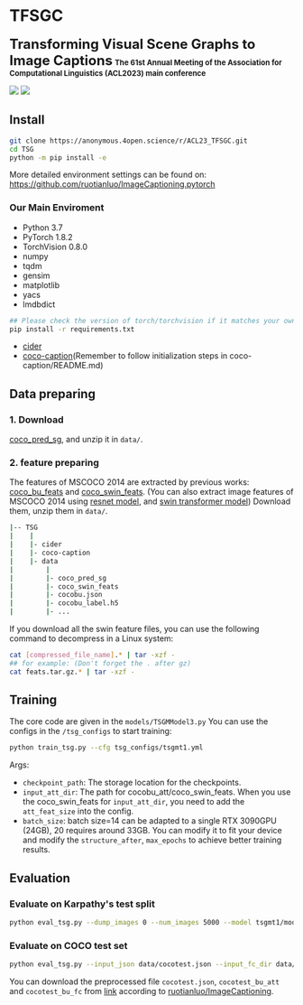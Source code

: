 # TFSGC

<font size='5'>**Transforming Visual Scene Graphs to Image Captions**</font>
<font size='2'>**The 61st Annual Meeting of the Association for Computational Linguistics (ACL2023)  main conference**</font>

<a href='https://anonymous.4open.science/r/ACL23_TFSGC'><img src='https://img.shields.io/badge/Project-Page-Green'></a> <a href='https://arxiv.org/pdf/2305.02177.pdf'><img src='https://img.shields.io/badge/Paper-Arxiv-red'></a>

## Install

```bash
git clone https://anonymous.4open.science/r/ACL23_TFSGC.git
cd TSG
python -m pip install -e 
```

More detailed environment settings can be found on: <https://github.com/ruotianluo/ImageCaptioning.pytorch>

### Our Main Enviroment

+ Python 3.7
+ PyTorch 1.8.2
+ TorchVision 0.8.0
+ numpy
+ tqdm
+ gensim
+ matplotlib
+ yacs
+ lmdbdict

```bash
## Please check the version of torch/torchvision if it matches your own version
pip install -r requirements.txt 
```

+ [cider](https://github.com/ruotianluo/cider)
+ [coco-caption](https://github.com/tylin/coco-caption)(Remember to follow initialization steps in coco-caption/README.md)

## Data preparing

### 1. Download

[coco_pred_sg](https://drive.google.com/file/d/1gJl1aLn2GeN7J5sm-g9I43tA6gxR0DMC/view?usp=sharing), and unzip it in `data/`.

### 2. feature preparing

The features of MSCOCO 2014 are extracted by previous works: [coco_bu_feats](https://github.com/ruotianluo/ImageCaptioning.pytorch) and [coco_swin_feats](https://github.com/232525/PureT).
(You can also extract image features of MSCOCO 2014 using [resnet model](https://drive.google.com/open?id=0B7fNdx_jAqhtbVYzOURMdDNHSGM), and [swin transformer model](https://github.com/microsoft/Swin-Transformer))
Download them, unzip them in `data/`.

```bash
|-- TSG
|    |
|    |- cider
|    |- coco-caption
|    |- data
|        |
|        |- coco_pred_sg
|        |- coco_swin_feats
|        |- cocobu.json
|        |- cocobu_label.h5
|        |- ...
```

If you download all the swin feature files, you can use the following command to decompress in a Linux system:

```bash
cat [compressed_file_name].* | tar -xzf -
## for example: (Don't forget the . after gz)
cat feats.tar.gz.* | tar -xzf - 
```

## Training

The core code are given in the `models/TSGMModel3.py`
You can use the configs in the `/tsg_configs` to start training:

```bash
python train_tsg.py --cfg tsg_configs/tsgmt1.yml
```

Args:
+ `checkpoint_path`: The storage location for the checkpoints.
+ `input_att_dir`: The path for cocobu_att/coco_swin_feats. When you use the coco_swin_feats for `input_att_dir`, you need to add the `att_feat_size` into the config.
+ `batch_size`: batch size=14 can be adapted to a single RTX 3090GPU (24GB), 20 requires around 33GB. You can modify it to fit your device and modify the `structure_after`, `max_epochs` to achieve better training results.

## Evaluation

### Evaluate on Karpathy's test split

```bash
python eval_tsg.py --dump_images 0 --num_images 5000 --model tsgmt1/modeltsgmt10011.pth --infos_path tsgmt1/infos_tsgmt10011.pkl  --language_eval 1 --beam_size 5
```

### Evaluate on COCO test set

```bash
python eval_tsg.py --input_json data/cocotest.json --input_fc_dir data/cocotest_bu_fc --input_att_dir data/cocotest_bu_att --input_label_h5 none --num_images -1 --model model.pth --infos_path infos.pkl --language_eval 0  --beam_size 5
```

You can download the preprocessed file `cocotest.json`, `cocotest_bu_att` and `cocotest_bu_fc` from [link](https://drive.google.com/open?id=1eCdz62FAVCGogOuNhy87Nmlo5_I0sH2J) according to [ruotianluo/ImageCaptioning](https://github.com/ruotianluo/ImageCaptioning.pytorch/tree/master).
